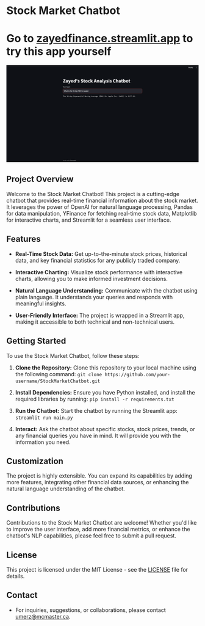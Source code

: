 # Stock Market Chatbot

# Go to [zayedfinance.streamlit.app](https://zayedfinance.streamlit.app/) to try this app yourself

![Chatbot Demo](Demo.jpg)

## Project Overview

Welcome to the Stock Market Chatbot! This project is a cutting-edge chatbot that provides real-time financial information about the stock market. It leverages the power of OpenAI for natural language processing, Pandas for data manipulation, YFinance for fetching real-time stock data, Matplotlib for interactive charts, and Streamlit for a seamless user interface.

## Features

- **Real-Time Stock Data:** Get up-to-the-minute stock prices, historical data, and key financial statistics for any publicly traded company.

- **Interactive Charting:** Visualize stock performance with interactive charts, allowing you to make informed investment decisions.

- **Natural Language Understanding:** Communicate with the chatbot using plain language. It understands your queries and responds with meaningful insights.

- **User-Friendly Interface:** The project is wrapped in a Streamlit app, making it accessible to both technical and non-technical users.

## Getting Started

To use the Stock Market Chatbot, follow these steps:

1. **Clone the Repository:** Clone this repository to your local machine using the following command: `git clone https://github.com/your-username/StockMarketChatbot.git`

2. **Install Dependencies:** Ensure you have Python installed, and install the required libraries by running: `pip install -r requirements.txt`

3. **Run the Chatbot:** Start the chatbot by running the Streamlit app: `streamlit run main.py`

4. **Interact:** Ask the chatbot about specific stocks, stock prices, trends, or any financial queries you have in mind. It will provide you with the information you need.

## Customization

The project is highly extensible. You can expand its capabilities by adding more features, integrating other financial data sources, or enhancing the natural language understanding of the chatbot.

## Contributions

Contributions to the Stock Market Chatbot are welcome! Whether you'd like to improve the user interface, add more financial metrics, or enhance the chatbot's NLP capabilities, please feel free to submit a pull request.

## License

This project is licensed under the MIT License - see the [LICENSE](LICENSE) file for details.

## Contact

- For inquiries, suggestions, or collaborations, please contact [umerz@mcmaster.ca](mailto:umerz@mcmaster.ca).
